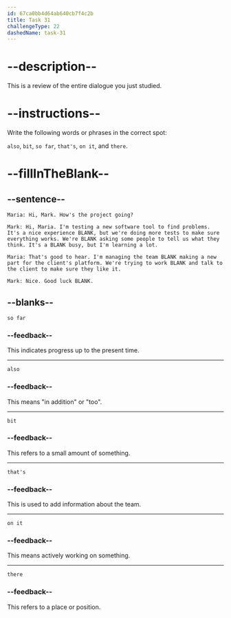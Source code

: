 ```yaml
---
id: 67ca0bb4d64ab640cb7f4c2b
title: Task 31
challengeType: 22
dashedName: task-31
---
```


<!-- REVIEW -->

# --description--

This is a review of the entire dialogue you just studied.

# --instructions--

Write the following words or phrases in the correct spot:

`also`, `bit`, `so far`, `that's`, `on it`, and `there`.

# --fillInTheBlank--

## --sentence--

`Maria: Hi, Mark. How's the project going?`

`Mark: Hi, Maria. I'm testing a new software tool to find problems. It's a nice experience BLANK, but we're doing more tests to make sure everything works. We're BLANK asking some people to tell us what they think. It's a BLANK busy, but I'm learning a lot.`

`Maria: That's good to hear. I'm managing the team BLANK making a new part for the client's platform. We're trying to work BLANK and talk to the client to make sure they like it.`

`Mark: Nice. Good luck BLANK.`

## --blanks--

`so far`

### --feedback--

This indicates progress up to the present time.

---

`also`

### --feedback--

This means "in addition" or "too".

---

`bit`

### --feedback--

This refers to a small amount of something.

---

`that's`

### --feedback--

This is used to add information about the team.

---

`on it`

### --feedback--

This means actively working on something.

---

`there`

### --feedback--

This refers to a place or position.
